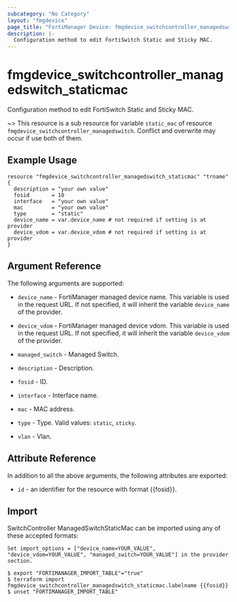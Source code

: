 ```yaml
---
subcategory: "No Category"
layout: "fmgdevice"
page_title: "FortiManager Device: fmgdevice_switchcontroller_managedswitch_staticmac"
description: |-
  Configuration method to edit FortiSwitch Static and Sticky MAC.
---
```


# fmgdevice_switchcontroller_managedswitch_staticmac
Configuration method to edit FortiSwitch Static and Sticky MAC.

~> This resource is a sub resource for variable `static_mac` of resource `fmgdevice_switchcontroller_managedswitch`. Conflict and overwrite may occur if use both of them.



## Example Usage

```hcl
resource "fmgdevice_switchcontroller_managedswitch_staticmac" "trname" {
  description = "your own value"
  fosid       = 10
  interface   = "your own value"
  mac         = "your own value"
  type        = "static"
  device_name = var.device_name # not required if setting is at provider
  device_vdom = var.device_vdom # not required if setting is at provider
}
```

## Argument Reference


The following arguments are supported:

* `device_name` - FortiManager managed device name. This variable is used in the request URL. If not specified, it will inherit the variable `device_name` of the provider.
* `device_vdom` - FortiManager managed device vdom. This variable is used in the request URL. If not specified, it will inherit the variable `device_vdom` of the provider.
* `managed_switch` - Managed Switch.

* `description` - Description.
* `fosid` - ID.
* `interface` - Interface name.
* `mac` - MAC address.
* `type` - Type. Valid values: `static`, `sticky`.

* `vlan` - Vlan.


## Attribute Reference

In addition to all the above arguments, the following attributes are exported:
* `id` - an identifier for the resource with format {{fosid}}.

## Import

SwitchController ManagedSwitchStaticMac can be imported using any of these accepted formats:
```
Set import_options = ["device_name=YOUR_VALUE", "device_vdom=YOUR_VALUE", "managed_switch=YOUR_VALUE"] in the provider section.

$ export "FORTIMANAGER_IMPORT_TABLE"="true"
$ terraform import fmgdevice_switchcontroller_managedswitch_staticmac.labelname {{fosid}}
$ unset "FORTIMANAGER_IMPORT_TABLE"
```

